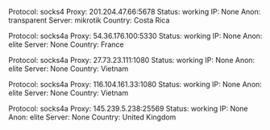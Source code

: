 Protocol: socks4
Proxy: 201.204.47.66:5678
Status: working
IP: None
Anon: transparent
Server: mikrotik
Country: Costa Rica

Protocol: socks4a
Proxy: 54.36.176.100:5330
Status: working
IP: None
Anon: elite
Server: None
Country: France

Protocol: socks4a
Proxy: 27.73.23.111:1080
Status: working
IP: None
Anon: elite
Server: None
Country: Vietnam

Protocol: socks4a
Proxy: 116.104.161.33:1080
Status: working
IP: None
Anon: elite
Server: None
Country: Vietnam

Protocol: socks4a
Proxy: 145.239.5.238:25569
Status: working
IP: None
Anon: elite
Server: None
Country: United Kingdom

